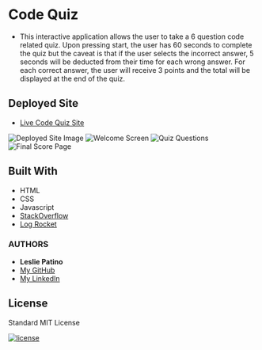 # Code Quiz

* This interactive application allows the user to take a 6 question code related quiz. Upon pressing start, the user has 60 seconds to complete the quiz but the caveat is that if the user selects the incorrect answer, 5 seconds will be deducted from their time for each wrong answer. For each correct answer, the user will receive 3 points and the total will be displayed at the end of the quiz. 


## Deployed Site
* [Live Code Quiz Site](https://lesliejpatino.github.io/code-quiz/)

![Deployed Site Image](https://github.com/lesliejpatino/code-quiz/issues/1#issue-1094915046)
![Welcome Screen](https://media.giphy.com/media/8GwkYsOPqTi5kLuMY5/giphy.gif)
![Quiz Questions](https://media.giphy.com/media/juSTJxsiau6Xh3smn8/giphy.gif)
![Final Score Page](https://media.giphy.com/media/WBnaZqBFonterP1NYv/giphy.gif)


## Built With

* HTML
* CSS
* Javascript
* [StackOverflow](https://stackoverflow.com/questions/10642671/increment-variable-by-more-than-1)
* [Log Rocket](https://blog.logrocket.com/localstorage-javascript-complete-guide/)



### AUTHORS
* **Leslie Patino**
* [My GitHub](https://github.com/lesliejpatino)
* [My LinkedIn](https://www.linkedin.com/in/lesliejpatino/)


## License

Standard MIT License

[![license](https://img.shields.io/github/license/DAVFoundation/captain-n3m0.svg?style=flat-square)](https://github.com/DAVFoundation/captain-n3m0/blob/master/LICENSE)
